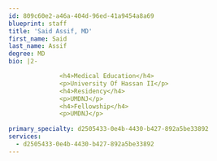 ```yaml
---
id: 809c60e2-a46a-404d-96ed-41a9454a8a69
blueprint: staff
title: 'Said Assif, MD'
first_name: Said
last_name: Assif
degree: MD
bio: |2-

              <h4>Medical Education</h4>
              <p>University Of Hassan II</p>
              <h4>Residency</h4>
              <p>UMDNJ</p>
              <h4>Fellowship</h4>
              <p>UMDNJ</p>
          
primary_specialty: d2505433-0e4b-4430-b427-892a5be33892
services:
  - d2505433-0e4b-4430-b427-892a5be33892
---
```

